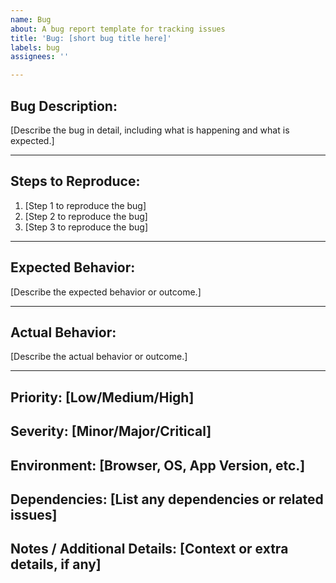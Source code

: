 ```yaml
---
name: Bug
about: A bug report template for tracking issues
title: 'Bug: [short bug title here]'
labels: bug
assignees: ''

---
```


## **Bug Description:**
[Describe the bug in detail, including what is happening and what is expected.]

---

## **Steps to Reproduce:**
1. [Step 1 to reproduce the bug]
2. [Step 2 to reproduce the bug]
3. [Step 3 to reproduce the bug]

---

## **Expected Behavior:**
[Describe the expected behavior or outcome.]

---

## **Actual Behavior:**
[Describe the actual behavior or outcome.]

---

## **Priority:** [Low/Medium/High]  
## **Severity:** [Minor/Major/Critical]  
## **Environment:** [Browser, OS, App Version, etc.]  
## **Dependencies:** [List any dependencies or related issues]  
## **Notes / Additional Details:** [Context or extra details, if any]
